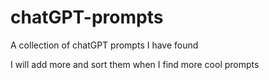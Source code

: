 # chatGPT-prompts
A collection of chatGPT prompts I have found


I will add more and sort them when I find more cool prompts
